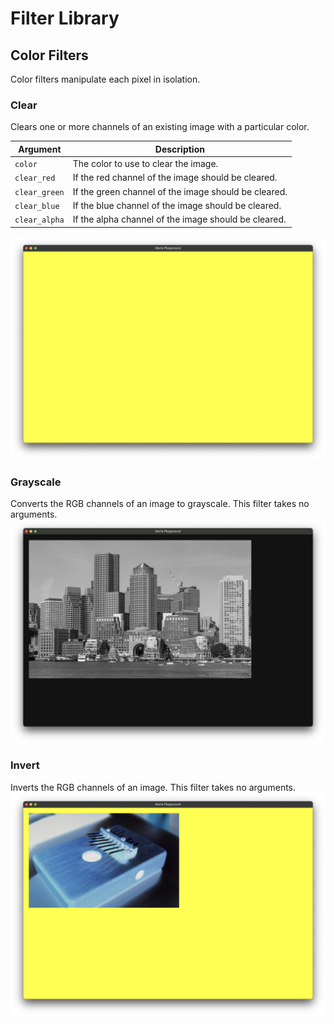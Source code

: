 # Filter Library

## Color Filters

Color filters manipulate each pixel in isolation.

### Clear

Clears one or more channels of an existing image with a particular color.

| Argument | Description|
|-|-|
|`color`|The color to use to clear the image.|
|`clear_red`| If the red channel of the image should be cleared.|
|`clear_green`| If the green channel of the image should be cleared.|
|`clear_blue`| If the blue channel of the image should be cleared.|
|`clear_alpha`| If the alpha channel of the image should be cleared.|

![Clear Filter](assets/clear.png)
### Grayscale

Converts the RGB channels of an image to grayscale. This filter takes no arguments.
![Grayscale Filter](assets/grayscale.png)
### Invert

Inverts the RGB channels of an image. This filter takes no arguments.
![Invert Filter](assets/invert.png)


